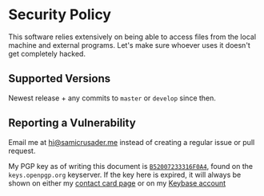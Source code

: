 # Security Policy

This software relies extensively on being able to access files from the local machine and external programs.
Let's make sure whoever uses it doesn't get completely hacked.

## Supported Versions

Newest release + any commits to `master` or `develop` since then.

## Reporting a Vulnerability

Email me at [hi@samicrusader.me](mailto:hi@samicrusader.me) instead of creating a regular issue or pull request.

My PGP key as of writing this document is [`B52007233316F0A4`](https://keys.openpgp.org/vks/v1/by-fingerprint/E9CB6D3124F7C5777F102FFBB52007233316F0A4), found on the `keys.openpgp.org` keyserver.
If the key here is expired, it will always be shown on either my [contact card page](https://samicrusader.me/) or on my [Keybase account](https://keybase.io/samicrusader/)
